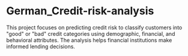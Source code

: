 # German_Credit-risk-analysis
This project focuses on predicting credit risk to classify customers into "good" or "bad" credit categories using demographic, financial, and behavioral attributes. The analysis helps financial institutions make informed lending decisions.
